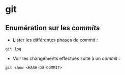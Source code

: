 # git

## Enumération sur les _commits_

* Lister les différentes phases de _commit_ :

```
git log
```

* Voir les changements effectués suite à un _commit_ :

```
git show <HASH-DU-COMMIT>
```
